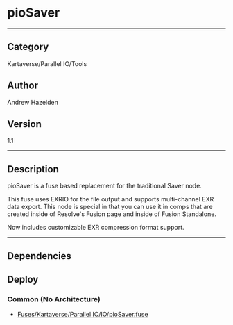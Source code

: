 # pioSaver
___

## Category
Kartaverse/Parallel IO/Tools

## Author
Andrew Hazelden

## Version
1.1

___

## Description
<p>pioSaver is a fuse based replacement for the traditional Saver node.</p>
	
<p>This fuse uses EXRIO for the file output and supports multi-channel EXR data export. This node is special in that you can use it in comps that are created inside of Resolve's Fusion page and inside of Fusion Standalone.</p>

<p>Now includes customizable EXR compression format support.</p>


___

## Dependencies

## Deploy

### Common (No Architecture)

<ul>
<li><a href="https://gitlab.com/WeSuckLess/Reactor/-/blob/master/Atoms/com.AndrewHazelden.ParallelIO.pioSaver/Fuses/Kartaverse/Parallel IO/IO/pioSaver.fuse?ref_type=heads">Fuses/Kartaverse/Parallel IO/IO/pioSaver.fuse</a></li>
</ul>
